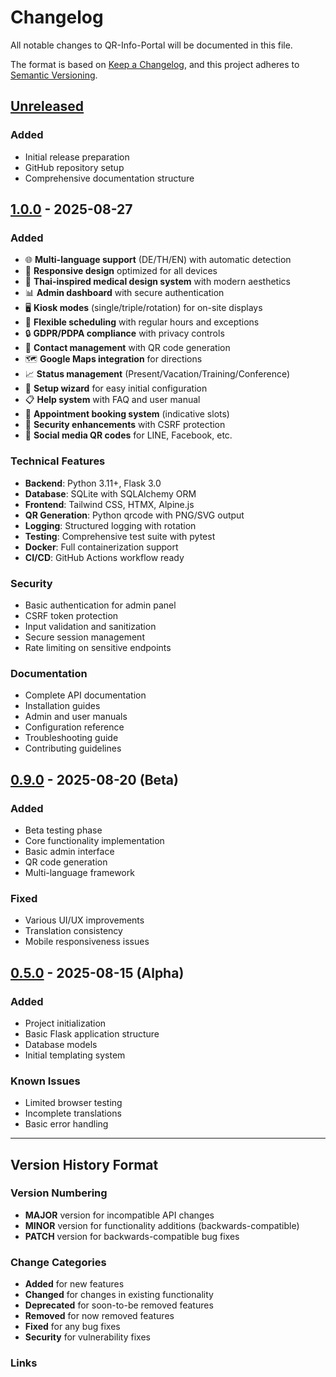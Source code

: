 # Changelog

All notable changes to QR-Info-Portal will be documented in this file.

The format is based on [Keep a Changelog](https://keepachangelog.com/en/1.0.0/),
and this project adheres to [Semantic Versioning](https://semver.org/spec/v2.0.0.html).

## [Unreleased]

### Added
- Initial release preparation
- GitHub repository setup
- Comprehensive documentation structure

## [1.0.0] - 2025-08-27

### Added
- 🌐 **Multi-language support** (DE/TH/EN) with automatic detection
- 📱 **Responsive design** optimized for all devices
- 🎨 **Thai-inspired medical design system** with modern aesthetics
- 📊 **Admin dashboard** with secure authentication
- 🖥️ **Kiosk modes** (single/triple/rotation) for on-site displays
- 📅 **Flexible scheduling** with regular hours and exceptions
- 🔒 **GDPR/PDPA compliance** with privacy controls
- 📧 **Contact management** with QR code generation
- 🗺️ **Google Maps integration** for directions
- 📈 **Status management** (Present/Vacation/Training/Conference)
- 🔧 **Setup wizard** for easy initial configuration
- 📋 **Help system** with FAQ and user manual
- 🎯 **Appointment booking system** (indicative slots)
- 🔐 **Security enhancements** with CSRF protection
- 📲 **Social media QR codes** for LINE, Facebook, etc.

### Technical Features
- **Backend**: Python 3.11+, Flask 3.0
- **Database**: SQLite with SQLAlchemy ORM
- **Frontend**: Tailwind CSS, HTMX, Alpine.js
- **QR Generation**: Python qrcode with PNG/SVG output
- **Logging**: Structured logging with rotation
- **Testing**: Comprehensive test suite with pytest
- **Docker**: Full containerization support
- **CI/CD**: GitHub Actions workflow ready

### Security
- Basic authentication for admin panel
- CSRF token protection
- Input validation and sanitization
- Secure session management
- Rate limiting on sensitive endpoints

### Documentation
- Complete API documentation
- Installation guides
- Admin and user manuals
- Configuration reference
- Troubleshooting guide
- Contributing guidelines

## [0.9.0] - 2025-08-20 (Beta)

### Added
- Beta testing phase
- Core functionality implementation
- Basic admin interface
- QR code generation
- Multi-language framework

### Fixed
- Various UI/UX improvements
- Translation consistency
- Mobile responsiveness issues

## [0.5.0] - 2025-08-15 (Alpha)

### Added
- Project initialization
- Basic Flask application structure
- Database models
- Initial templating system

### Known Issues
- Limited browser testing
- Incomplete translations
- Basic error handling

---

## Version History Format

### Version Numbering
- **MAJOR** version for incompatible API changes
- **MINOR** version for functionality additions (backwards-compatible)
- **PATCH** version for backwards-compatible bug fixes

### Change Categories
- **Added** for new features
- **Changed** for changes in existing functionality
- **Deprecated** for soon-to-be removed features
- **Removed** for now removed features
- **Fixed** for any bug fixes
- **Security** for vulnerability fixes

### Links
[Unreleased]: https://github.com/Ralle1976/qr-info-portal/compare/v1.0.0...HEAD
[1.0.0]: https://github.com/Ralle1976/qr-info-portal/releases/tag/v1.0.0
[0.9.0]: https://github.com/Ralle1976/qr-info-portal/releases/tag/v0.9.0
[0.5.0]: https://github.com/Ralle1976/qr-info-portal/releases/tag/v0.5.0